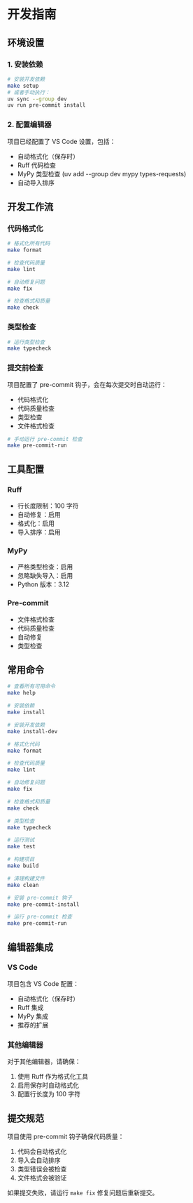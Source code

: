 # 开发指南

## 环境设置

### 1. 安装依赖

```bash
# 安装开发依赖
make setup
# 或者手动执行：
uv sync --group dev
uv run pre-commit install
```

### 2. 配置编辑器

项目已经配置了 VS Code 设置，包括：
- 自动格式化（保存时）
- Ruff 代码检查
- MyPy 类型检查 (uv add --group dev mypy types-requests)
- 自动导入排序

## 开发工作流

### 代码格式化

```bash
# 格式化所有代码
make format

# 检查代码质量
make lint

# 自动修复问题
make fix

# 检查格式和质量
make check
```

### 类型检查

```bash
# 运行类型检查
make typecheck
```

### 提交前检查

项目配置了 pre-commit 钩子，会在每次提交时自动运行：
- 代码格式化
- 代码质量检查
- 类型检查
- 文件格式检查

```bash
# 手动运行 pre-commit 检查
make pre-commit-run
```

## 工具配置

### Ruff

- 行长度限制：100 字符
- 自动修复：启用
- 格式化：启用
- 导入排序：启用

### MyPy

- 严格类型检查：启用
- 忽略缺失导入：启用
- Python 版本：3.12

### Pre-commit

- 文件格式检查
- 代码质量检查
- 自动修复
- 类型检查

## 常用命令

```bash
# 查看所有可用命令
make help

# 安装依赖
make install

# 安装开发依赖
make install-dev

# 格式化代码
make format

# 检查代码质量
make lint

# 自动修复问题
make fix

# 检查格式和质量
make check

# 类型检查
make typecheck

# 运行测试
make test

# 构建项目
make build

# 清理构建文件
make clean

# 安装 pre-commit 钩子
make pre-commit-install

# 运行 pre-commit 检查
make pre-commit-run
```

## 编辑器集成

### VS Code

项目包含 VS Code 配置：
- 自动格式化（保存时）
- Ruff 集成
- MyPy 集成
- 推荐的扩展

### 其他编辑器

对于其他编辑器，请确保：
1. 使用 Ruff 作为格式化工具
2. 启用保存时自动格式化
3. 配置行长度为 100 字符

## 提交规范

项目使用 pre-commit 钩子确保代码质量：
1. 代码会自动格式化
2. 导入会自动排序
3. 类型错误会被检查
4. 文件格式会被验证

如果提交失败，请运行 `make fix` 修复问题后重新提交。
